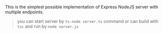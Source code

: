 This is the simplest possible implementation of Express NodeJS server with multiple endpoints.

> you can start server by `ts-node server.ts` command or can build with `tsc` and run by `node server.js`